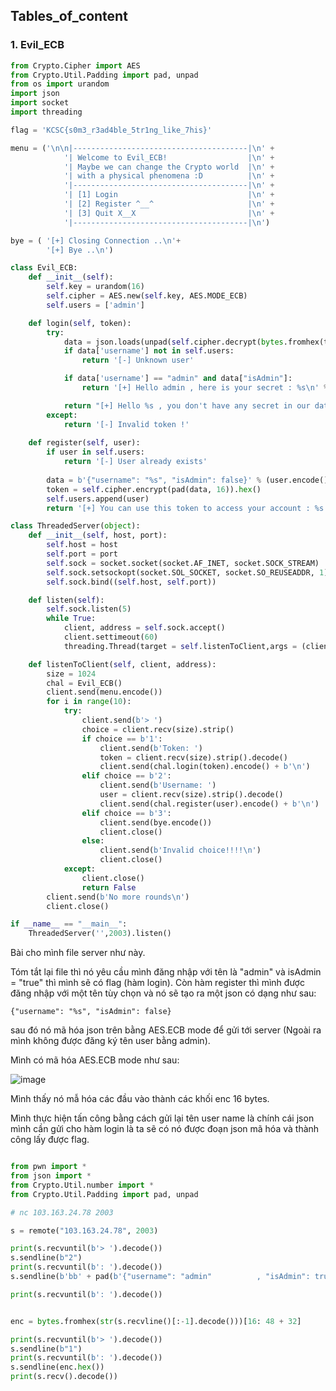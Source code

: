 
Tables_of_content
----------------

### 1. Evil_ECB




```py
from Crypto.Cipher import AES 
from Crypto.Util.Padding import pad, unpad
from os import urandom
import json
import socket
import threading

flag = 'KCSC{s0m3_r3ad4ble_5tr1ng_like_7his}'

menu = ('\n\n|---------------------------------------|\n' +
            '| Welcome to Evil_ECB!                  |\n' +
            '| Maybe we can change the Crypto world  |\n' +
            '| with a physical phenomena :D          |\n' +
            '|---------------------------------------|\n' +
            '| [1] Login                             |\n' +
            '| [2] Register ^__^                     |\n' +
            '| [3] Quit X__X                         |\n' +
            '|---------------------------------------|\n')

bye = ( '[+] Closing Connection ..\n'+
        '[+] Bye ..\n')

class Evil_ECB:
    def __init__(self):
        self.key = urandom(16)
        self.cipher = AES.new(self.key, AES.MODE_ECB)
        self.users = ['admin']

    def login(self, token):
        try:
            data = json.loads(unpad(self.cipher.decrypt(bytes.fromhex(token)), 16).decode())
            if data['username'] not in self.users:
                return '[-] Unknown user'

            if data['username'] == "admin" and data["isAdmin"]:
                return '[+] Hello admin , here is your secret : %s\n' % flag

            return "[+] Hello %s , you don't have any secret in our database" % data['username']
        except:
            return '[-] Invalid token !'
        
    def register(self, user):
        if user in self.users:
            return '[-] User already exists'
 
        data = b'{"username": "%s", "isAdmin": false}' % (user.encode())
        token = self.cipher.encrypt(pad(data, 16)).hex()
        self.users.append(user)
        return '[+] You can use this token to access your account : %s' % token

class ThreadedServer(object):
    def __init__(self, host, port):
        self.host = host
        self.port = port
        self.sock = socket.socket(socket.AF_INET, socket.SOCK_STREAM)
        self.sock.setsockopt(socket.SOL_SOCKET, socket.SO_REUSEADDR, 1)
        self.sock.bind((self.host, self.port))

    def listen(self):
        self.sock.listen(5)
        while True:
            client, address = self.sock.accept()
            client.settimeout(60)
            threading.Thread(target = self.listenToClient,args = (client,address)).start()

    def listenToClient(self, client, address):
        size = 1024
        chal = Evil_ECB()
        client.send(menu.encode())
        for i in range(10):
            try:
                client.send(b'> ')
                choice = client.recv(size).strip()
                if choice == b'1':
                    client.send(b'Token: ')
                    token = client.recv(size).strip().decode()
                    client.send(chal.login(token).encode() + b'\n')
                elif choice == b'2':
                    client.send(b'Username: ')
                    user = client.recv(size).strip().decode()
                    client.send(chal.register(user).encode() + b'\n')
                elif choice == b'3':
                    client.send(bye.encode())
                    client.close()
                else:
                    client.send(b'Invalid choice!!!!\n')
                    client.close()
            except:
                client.close()
                return False
        client.send(b'No more rounds\n')
        client.close()

if __name__ == "__main__":
    ThreadedServer('',2003).listen()

```

Bài cho mình file server như này.

Tóm tắt lại file thì nó yêu cầu mình đăng nhập với tên là "admin" và isAdmin = "true" thì mình sẽ có flag (hàm login). Còn hàm register thì mình được đăng nhập với một tên tùy chọn và nó sẽ tạo ra một json có dạng như sau:

`{"username": "%s", "isAdmin": false}`

sau đó nó mã hóa json trên bằng AES.ECB mode để gửi tới server (Ngoài ra mình không được đăng ký tên user bằng admin).

Mình có mã hóa AES.ECB mode như sau:

![image](https://github.com/MinhFanBoy/KCSC_tranning/assets/145200520/2532b32e-c5d0-41af-8c30-53ab655430e3)

Mình thấy nó mẫ hóa các đầu vào thành các khối enc 16 bytes.

Mình thực hiện tấn công bằng cách gửi lại tên user name là chính cái json mình cần gửi cho hàm login là ta sẽ có nó được đoạn json mã hóa và thành công lấy được flag.

```py

from pwn import *
from json import *
from Crypto.Util.number import *
from Crypto.Util.Padding import pad, unpad

# nc 103.163.24.78 2003

s = remote("103.163.24.78", 2003)

print(s.recvuntil(b'> ').decode())
s.sendline(b"2")
print(s.recvuntil(b': ').decode())
s.sendline(b'bb' + pad(b'{"username": "admin"          , "isAdmin": true}', 16))

print(s.recvuntil(b': ').decode())


enc = bytes.fromhex(str(s.recvline()[:-1].decode()))[16: 48 + 32]

print(s.recvuntil(b'> ').decode())
s.sendline(b"1")
print(s.recvuntil(b': ').decode())
s.sendline(enc.hex())
print(s.recv().decode())


```


